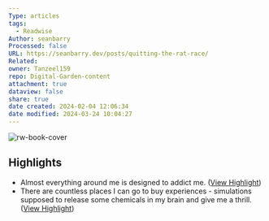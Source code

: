 ```yaml
---
Type: articles
tags:
  - Readwise
Author: seanbarry
Processed: false
URL: https://seanbarry.dev/posts/quitting-the-rat-race/
Related: 
owner: Tanzeel159
repo: Digital-Garden-content
attachment: true
dataview: false
share: true
date created: 2024-02-04 12:06:34
date modified: 2024-03-24 10:04:27
---
```

![rw-book-cover](https://news.ycombinator.com/favicon.ico)

## Highlights
- Almost everything around me is designed to addict me. ([View Highlight](https://read.readwise.io/read/01gqd0e978hjtbdewxkds5xfqm))
- There are countless places I can go to buy experiences - simulations supposed to release some chemicals in my brain and give me a thrill. ([View Highlight](https://read.readwise.io/read/01gqd0ep028x7pajw2e7c72baw))

